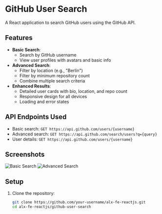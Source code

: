 # GitHub User Search

A React application to search GitHub users using the GitHub API.

## Features
- **Basic Search**: 
  - Search by GitHub username
  - View user profiles with avatars and basic info
- **Advanced Search**:
  - Filter by location (e.g., "Berlin")
  - Filter by minimum repository count
  - Combine multiple search criteria
- **Enhanced Results**:
  - Detailed user cards with bio, location, and repo count
  - Responsive design for all devices
  - Loading and error states

## API Endpoints Used
- Basic search: `GET https://api.github.com/users/{username}`
- Advanced search: `GET https://api.github.com/search/users?q={query}`
- User details: `GET https://api.github.com/users/{username}`

## Screenshots
![Basic Search](screenshots/basic-search.png) <!-- Add actual screenshot later -->
![Advanced Search](screenshots/advanced-search.png) <!-- Add actual screenshot later -->

## Setup
1. Clone the repository:
   ```bash
   git clone https://github.com/your-username/alx-fe-reactjs.git
   cd alx-fe-reactjs/github-user-search
